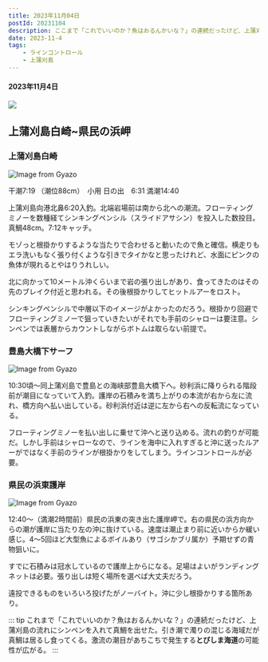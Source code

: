 ```yaml
--- 
title: 2023年11月04日
postId: 20231104
description: ここまで「これでいいのか？魚はおるんかいな？」の連続だったけど、上蒲刈島の流れにシンペンを入れて真鯛を出せた。引き潮で濁りの混じる海域だが真鯛は居るし食ってくる。激流の潮目があちこちで発生するとびしま海道の可能性が広がる。
date: 2023-11-4
tags: 
    - ラインコントロール
    - 上蒲刈島
---
```

#### 2023年11月4日
![](https://i.gyazo.com/bf96a4efff51dbaeab6fee9bbea43ef6.jpg)

## 上蒲刈島白崎~県民の浜岬

### 上蒲刈島白崎

![Image from Gyazo](https://i.gyazo.com/a7d882e768b1963f97b015c199893cba.jpg)

干潮7:19 （潮位88cm）　小用
日の出　6:31
満潮14:40

上蒲刈島向港北鼻6:20入釣。北端岩場前は南から北への潮流。フローティングミノーを数種経てシンキングペンシル（スライドアサシン）を投入した数投目。真鯛48cm。7:12キャッチ。

モゾっと根掛かりするような当たりで合わせると動いたので魚と確信。横走りもエラ洗いもなく張り付くような引きでタイかなと思ったけれど、水面にピンクの魚体が現れるとやはりうれしい。

北に向かって10メートル沖くらいまで岩の張り出しがあり、食ってきたのはその先のブレイク付近と思われる。その後根掛かりしてヒットルアーをロスト。

シンキングペンシルで中層以下のイメージがよかったのだろう。根掛かり回避でフローティングミノーで狙っていきたいがそれでも手前のシャローは要注意。シンペンでは表層からカウントしながらボトムは取らない前提で。

### 豊島大橋下サーフ

![Image from Gyazo](https://i.gyazo.com/344524d36473caff6d2573f38d366b76.jpg)

10:30頃〜同上蒲刈島で豊島との海峡部豊島大橋下へ。砂利浜に降りられる階段前が潮目になっていて入釣。護岸の石積みを満ち上がりの本流が右から左に流れ、橋方向へ払い出している。砂利浜付近は逆に左から右への反転流になっている。

フローティングミノーを払い出しに乗せて沖へと送り込める。流れの釣りが可能だ。しかし手前はシャローなので、ラインを海中に入れすぎると沖に送ったルアーがではなく手前のラインが根掛かりをしてしまう。ラインコントロールが必要。

### 県民の浜東護岸

 ![Image from Gyazo](https://i.gyazo.com/2e744a64a74f05f96750b49e926e35fb.jpg)

12:40〜（満潮2時間前）県民の浜東の突き出た護岸岬で。右の県民の浜方向からの潮が護岸に当たり左の沖に抜けている。速度は潮止まり前に近いからか緩い感じ。4〜5回ほど大型魚によるボイルあり（サゴシかブリ属か）予期せずの青物狙いに。

すでに石積みは冠水しているので護岸上からになる。足場はよいがランディングネットは必要。張り出しは短く場所を選べば大丈夫だろう。

遠投できるものをいろいろ投げたがノーバイト。沖に少し根掛かりする箇所あり。

::: tip
これまで「これでいいのか？魚はおるんかいな？」の連続だったけど、上蒲刈島の流れにシンペンを入れて真鯛を出せた。引き潮で濁りの混じる海域だが真鯛は居るし食ってくる。激流の潮目があちこちで発生する**とびしま海道**の可能性が広がる。
:::


